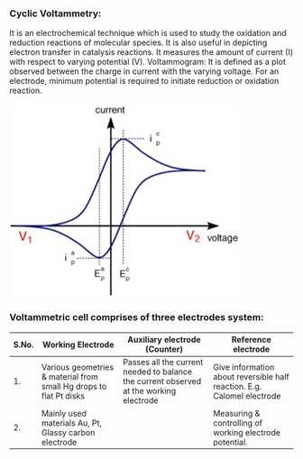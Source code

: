 ### Cyclic Voltammetry:

It is an electrochemical technique which is used to study the oxidation and reduction reactions of molecular species. It is also useful in depicting 
electron transfer in catalysis reactions. It measures the amount of current (I) with respect to varying potential (V).
Voltammogram: It is defined as a plot observed between the charge in current with the varying voltage. For an electrode, minimum potential is required to 
initiate reduction or oxidation reaction.

<p>
<img src="images/ImgCyclicvoltametry.jpg" alt="Figure1">
</p>

### Voltammetric cell comprises of three electrodes system:
	
<table>
	<thead>
  <tr>
    <th>S.No.</th>
    <th>Working Electrode </th>
    <th>Auxiliary electrode (Counter) 
</th>
<th>Reference electrode 
</th>
  </tr>
  </thead>
  <tbody>
  <tr>
    <td>1.</td>
    <td>Various geometries &amp; material from small Hg drops to flat Pt disks </td>
    <td>Passes all the current needed to balance the current observed at the working electrode </td>
	    <td>Give information about reversible half reaction. E.g. Calomel electrode </td>
  </tr>
  <tr>
    <td>2.</td>
    <td>Mainly used materials Au, Pt, Glassy carbon electrode</td>
    <td></td>
	    <td>Measuring &amp; controlling of working electrode potential.</td>
  </tr>

</tbody></table>
